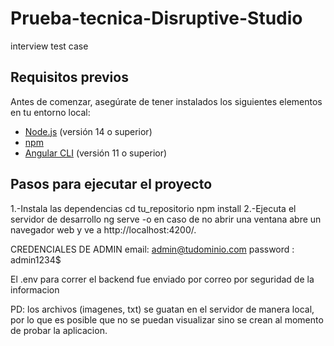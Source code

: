 # Prueba-tecnica-Disruptive-Studio
interview test case

## Requisitos previos

Antes de comenzar, asegúrate de tener instalados los siguientes elementos en tu entorno local:

- [Node.js](https://nodejs.org/) (versión 14 o superior)
- [npm](https://www.npmjs.com/)
- [Angular CLI](https://angular.io/cli) (versión 11 o superior)

## Pasos para ejecutar el proyecto
1.-Instala las dependencias
  cd tu_repositorio
  npm install
2.-Ejecuta el servidor de desarrollo
  ng serve -o
  en caso de no abrir una ventana abre un navegador web y ve a http://localhost:4200/.

CREDENCIALES DE ADMIN
  email: admin@tudominio.com
  password : admin1234$

 El .env para correr el backend fue enviado por correo por seguridad de la informacion

 PD: los archivos (imagenes, txt) se guatan en el servidor de manera local, por lo que es posible que no se puedan visualizar sino se crean al momento de probar la aplicacion.
  
